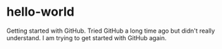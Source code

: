 # hello-world
Getting started with GitHub.
Tried GitHub a long time ago but didn't really understand. I am trying to get started with GitHub again.
